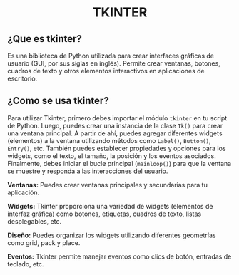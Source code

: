 # <CENTER>**TKINTER**<CENTER>
## ¿Que es tkinter?

Es una biblioteca de Python utilizada para crear interfaces gráficas de usuario (GUI, por sus siglas en inglés). Permite crear ventanas, botones, cuadros de texto y otros elementos interactivos en aplicaciones de escritorio.

## ¿Como se usa tkinter?
Para utilizar Tkinter, primero debes importar el módulo `tkinter` en tu script de Python. Luego, puedes crear una instancia de la clase `Tk()` para crear una ventana principal. A partir de ahí, puedes agregar diferentes widgets (elementos) a la ventana utilizando métodos como `Label()`, `Button()`, `Entry()`, etc. También puedes establecer propiedades y opciones para los widgets, como el texto, el tamaño, la posición y los eventos asociados.
Finalmente, debes iniciar el bucle principal (`mainloop()`) para que la ventana se muestre y responda a las interacciones del usuario.

**Ventanas:** Puedes crear ventanas principales y secundarias para tu aplicación.

**Widgets:** Tkinter proporciona una variedad de widgets (elementos de interfaz gráfica) como botones, etiquetas, cuadros de texto, listas desplegables, etc.

**Diseño:** Puedes organizar los widgets utilizando diferentes geometrías como grid, pack y place.

**Eventos:** Tkinter permite manejar eventos como clics de botón, entradas de teclado, etc.
